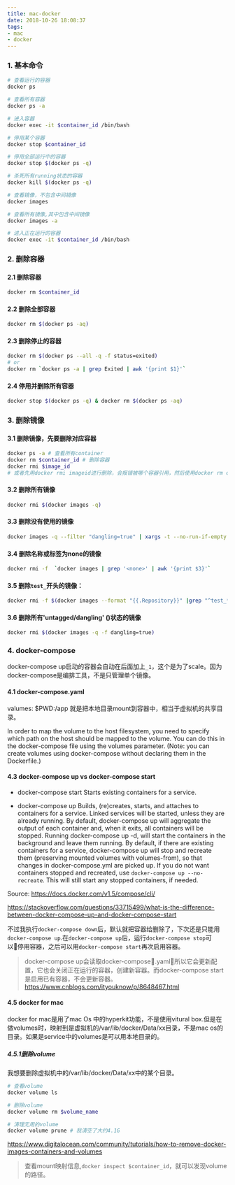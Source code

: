 ```yaml
---
title: mac-docker
date: 2018-10-26 18:08:37
tags:
- mac
- docker
---
```


### 1. 基本命令
``` bash
# 查看运行的容器
docker ps

# 查看所有容器
docker ps -a

# 进入容器
docker exec -it $container_id /bin/bash

# 停用某个容器
docker stop $container_id

# 停用全部运行中的容器
docker stop $(docker ps -q)

# 杀死所有running状态的容器
docker kill $(docker ps -q)

# 查看镜像，不包含中间镜像
docker images

# 查看所有镜像,其中包含中间镜像
docker images -a

# 进入正在运行的容器
docker exec -it $container_id /bin/bash
```
<!-- more -->

### 2. 删除容器

#### 2.1 删除容器
``` bash
docker rm $container_id
```

#### 2.2 删除全部容器
```bash
docker rm $(docker ps -aq)
```

#### 2.3 删除停止的容器
``` bash
docker rm $(docker ps --all -q -f status=exited)
# or
docker rm `docker ps -a | grep Exited | awk '{print $1}'` 
```

#### 2.4 停用并删除所有容器
``` bash
docker stop $(docker ps -q) & docker rm $(docker ps -aq)
```



### 3. 删除镜像

#### 3.1 删除镜像，先要删除对应容器
``` bash
docker ps -a # 查看所有container
docker rm $container_id # 删除容器 
docker rmi $image_id
# 或者先用docker rmi imageid进行删除，会报错被哪个容器引用，然后使用docker rm container_id删除掉该容器即可
```

#### 3.2 删除所有镜像
``` bash
docker rmi $(docker images -q)
```

#### 3.3 删除没有使用的镜像
``` bash
docker images -q --filter "dangling=true" | xargs -t --no-run-if-empty docker rmi
```

#### 3.4 删除名称或标签为none的镜像
``` bash
docker rmi -f  `docker images | grep '<none>' | awk '{print $3}'`
```

#### 3.5 删除`test_`开头的镜像：
``` bash
docker rmi -f $(docker images --format "{{.Repository}}" |grep "^test_*")
```

#### 3.6 删除所有\'untagged/dangling\' ()状态的镜像
``` bash
docker rmi $(docker images -q -f dangling=true)
```

### 4. docker-compose
docker-compose up启动的容器会自动在后面加上`_1`，这个是为了scale。因为docker-compose是编排工具，不是只管理单个镜像。

#### 4.1 docker-compose.yaml
valumes: $PWD:/app
就是把本地目录mount到容器中，相当于虚拟机的共享目录。

In order to map the volume to the host filesystem, you need to specify which path on the host should be mapped to the volume. You can do this in the docker-compose file using the volumes parameter. (Note: you can create volumes using docker-compose without declaring them in the Dockerfile.)

#### 4.3 docker-compose up vs docker-compose start
- docker-compose start
Starts existing containers for a service.

- docker-compose up
Builds, (re)creates, starts, and attaches to containers for a service.
Linked services will be started, unless they are already running.
By default, docker-compose up will aggregate the output of each container and, when it exits, all containers will be stopped. Running docker-compose up -d, will start the containers in the background and leave them running.
By default, if there are existing containers for a service, docker-compose up will stop and recreate them (preserving mounted volumes with volumes-from), so that changes in docker-compose.yml are picked up. If you do not want containers stopped and recreated, use `docker-compose up --no-recreate`. This will still start any stopped containers, if needed.

Source: https://docs.docker.com/v1.5/compose/cli/

https://stackoverflow.com/questions/33715499/what-is-the-difference-between-docker-compose-up-and-docker-compose-start


不过我执行`docker-compose down`后，默认就把容器给删除了，下次还是只能用`docker-compose up`.在`docker-compose up`后，运行`docker-compose stop`可以停用容器，之后可以用`docker-compose start`再次启用容器。

> docker-compose up会读取docker-compose.yaml，所以它会更新配置，它也会关闭正在运行的容器，创建新容器。而docker-compose start是启用已有容器，不会更新容器。
https://www.cnblogs.com/ityouknow/p/8648467.html

#### 4.5 docker for mac
docker for mac是用了mac Os 中的hyperkit功能，不是使用vitural box.但是在做volumes时，映射到是虚拟机的/var/lib/docker/Data/xx目录，不是mac os的目录。如果是service中的volumes是可以用本地目录的。

##### 4.5.1删除volume
我想要删除虚拟机中的/var/lib/docker/Data/xx中的某个目录。
``` bash
# 查看volume
docker volume ls

# 删除volume
docker volume rm $volume_name

# 清理无用的volume
docker volume prune # 我清空了大约4.1G
```
https://www.digitalocean.com/community/tutorials/how-to-remove-docker-images-containers-and-volumes
> 查看mount映射信息,`docker inspect $container_id`，就可以发现volume的路径。
